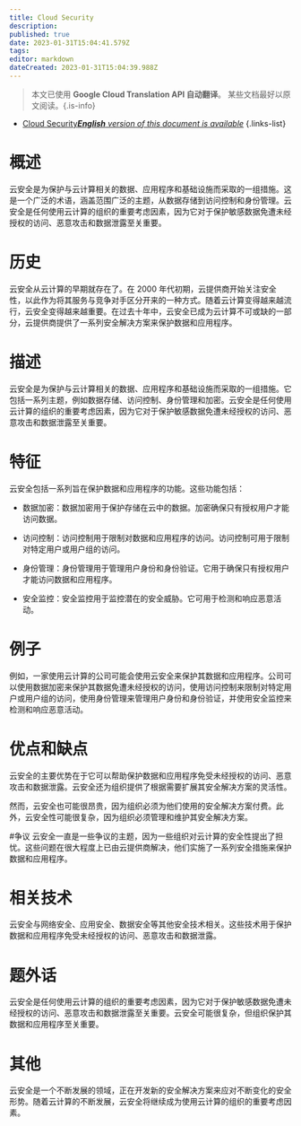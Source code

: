 ```yaml
---
title: Cloud Security
description: 
published: true
date: 2023-01-31T15:04:41.579Z
tags: 
editor: markdown
dateCreated: 2023-01-31T15:04:39.988Z
---
```


> 本文已使用 **Google Cloud Translation API 自动翻译**。
某些文档最好以原文阅读。{.is-info}

- [Cloud Security***English** version of this document is available*](/en/Knowledge-base/Dictionary/cloud-security)
{.links-list}


# 概述
云安全是为保护与云计算相关的数据、应用程序和基础设施而采取的一组措施。这是一个广泛的术语，涵盖范围广泛的主题，从数据存储到访问控制和身份管理。云安全是任何使用云计算的组织的重要考虑因素，因为它对于保护敏感数据免遭未经授权的访问、恶意攻击和数据泄露至关重要。

# 历史
云安全从云计算的早期就存在了。在 2000 年代初期，云提供商开始关注安全性，以此作为将其服务与竞争对手区分开来的一种方式。随着云计算变得越来越流行，云安全变得越来越重要。在过去十年中，云安全已成为云计算不可或缺的一部分，云提供商提供了一系列安全解决方案来保护数据和应用程序。

# 描述
云安全是为保护与云计算相关的数据、应用程序和基础设施而采取的一组措施。它包括一系列主题，例如数据存储、访问控制、身份管理和加密。云安全是任何使用云计算的组织的重要考虑因素，因为它对于保护敏感数据免遭未经授权的访问、恶意攻击和数据泄露至关重要。

# 特征
云安全包括一系列旨在保护数据和应用程序的功能。这些功能包括：

- 数据加密：数据加密用于保护存储在云中的数据。加密确保只有授权用户才能访问数据。

- 访问控制：访问控制用于限制对数据和应用程序的访问。访问控制可用于限制对特定用户或用户组的访问。

- 身份管理：身份管理用于管理用户身份和身份验证。它用于确保只有授权用户才能访问数据和应用程序。

- 安全监控：安全监控用于监控潜在的安全威胁。它可用于检测和响应恶意活动。

# 例子
例如，一家使用云计算的公司可能会使用云安全来保护其数据和应用程序。公司可以使用数据加密来保护其数据免遭未经授权的访问，使用访问控制来限制对特定用户或用户组的访问，使用身份管理来管理用户身份和身份验证，并使用安全监控来检测和响应恶意活动。

# 优点和缺点
云安全的主要优势在于它可以帮助保护数据和应用程序免受未经授权的访问、恶意攻击和数据泄露。云安全还为组织提供了根据需要扩展其安全解决方案的灵活性。

然而，云安全也可能很昂贵，因为组织必须为他们使用的安全解决方案付费。此外，云安全性可能很复杂，因为组织必须管理和维护其安全解决方案。

#争议
云安全一直是一些争议的主题，因为一些组织对云计算的安全性提出了担忧。这些问题在很大程度上已由云提供商解决，他们实施了一系列安全措施来保护数据和应用程序。

# 相关技术
云安全与网络安全、应用安全、数据安全等其他安全技术相关。这些技术用于保护数据和应用程序免受未经授权的访问、恶意攻击和数据泄露。

# 题外话
云安全是任何使用云计算的组织的重要考虑因素，因为它对于保护敏感数据免遭未经授权的访问、恶意攻击和数据泄露至关重要。云安全可能很复杂，但组织保护其数据和应用程序至关重要。

# 其他
云安全是一个不断发展的领域，正在开发新的安全解决方案来应对不断变化的安全形势。随着云计算的不断发展，云安全将继续成为使用云计算的组织的重要考虑因素。